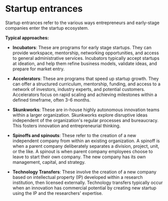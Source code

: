 # Startup entrances

Startup entrances refer to the various ways entrepreneurs and early-stage companies enter the startup ecosystem.

**Typical approaches:**

* **Incubators**: These are programs for early stage startups. They can provide workspace, mentorship, networking opportunities, and access to general administrative services. Incubators typically accept startups at ideation, and help them refine business models, validate ideas, and prepare for market entry.

* **Accelerators**: These are programs that speed up startup growth. They can offer a structured curriculum, mentorship, funding, and access to a network of investors, industry experts, and potential customers. Accelerators focus on rapid scaling and achieving milestones within a defined timeframe, often 3-6 months.

* **Skunkworks**: These are in-house highly autonomous innovation teams within a larger organization. Skunkworks explore disruptive ideas independent of the organization's regular processes and bureaucracy. This fosters innovation and entrepreneurial thinking.

* **Spinoffs and spinouts**: These refer to the creation of a new independent company from within an existing organization. A spinoff is when a parent company deliberately separates a division, project, unit, or the like. A spinout is when parent company employees choose to leave to start their own company. The new company has its own management, capital, and strategy.

* **Technology Transfers**: These involve the creation of a new company based on intellectual property (IP) developed within a research institution, then licensed externally. Technology transfers typically occur when an innovation has commercial potential by creating new startup using the IP and the researchers' expertise.
